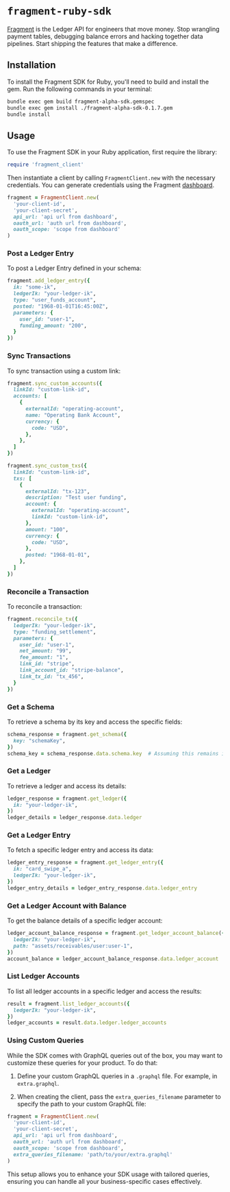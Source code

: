 # `fragment-ruby-sdk`

[Fragment](https://fragment.dev) is the Ledger API for engineers that move money. Stop wrangling payment tables, debugging balance errors and hacking together data pipelines. Start shipping the features that make a difference.

## Installation

To install the Fragment SDK for Ruby, you'll need to build and install the gem. Run the following commands in your terminal:

```bash
bundle exec gem build fragment-alpha-sdk.gemspec
bundle exec gem install ./fragment-alpha-sdk-0.1.7.gem
bundle install
```

## Usage

To use the Fragment SDK in your Ruby application, first require the library:

```ruby
require 'fragment_client'
```

Then instantiate a client by calling `FragmentClient.new` with the necessary credentials. You can generate credentials using the Fragment [dashboard](https://dashboard.fragment.dev/go/s/api-clients).

```ruby
fragment = FragmentClient.new(
  'your-client-id',
  'your-client-secret',
  api_url: 'api url from dashboard',
  oauth_url: 'auth url from dashboard',
  oauth_scope: 'scope from dashboard'
)
```

### Post a Ledger Entry

To post a Ledger Entry defined in your schema:

```ruby
fragment.add_ledger_entry({
  ik: "some-ik",
  ledgerIk: "your-ledger-ik",
  type: "user_funds_account",
  posted: "1968-01-01T16:45:00Z",
  parameters: {
    user_id: "user-1",
    funding_amount: "200",
  }
})
```

### Sync Transactions

To sync transaction using a custom link:

```ruby
fragment.sync_custom_accounts({
  linkId: "custom-link-id",
  accounts: [
    {
      externalId: "operating-account",
      name: "Operating Bank Account",
      currency: {
        code: "USD",
      },
    },
  ]
})

fragment.sync_custom_txs({
  linkId: "custom-link-id",
  txs: [
    {
      externalId: "tx-123",
      description: "Test user funding",
      account: {
        externalId: "operating-account",
        linkId: "custom-link-id",
      },
      amount: "100",
      currency: {
        code: "USD",
      },
      posted: "1968-01-01",
    },
  ]
})
```

### Reconcile a Transaction

To reconcile a transaction:

```ruby
fragment.reconcile_tx({
  ledgerIk: "your-ledger-ik",
  type: "funding_settlement",
  parameters: {
    user_id: "user-1",
    net_amount: "99",
    fee_amount: "1",
    link_id: "stripe",
    link_account_id: "stripe-balance",
    link_tx_id: "tx_456",
  }
})
```

### Get a Schema

To retrieve a schema by its key and access the specific fields:

```ruby
schema_response = fragment.get_schema({
  key: "schemaKey",
})
schema_key = schema_response.data.schema.key  # Assuming this remains in camelCase if it's a direct API response attribute
```

### Get a Ledger

To retrieve a ledger and access its details:

```ruby
ledger_response = fragment.get_ledger({
  ik: "your-ledger-ik",
})
ledger_details = ledger_response.data.ledger
```

### Get a Ledger Entry

To fetch a specific ledger entry and access its data:

```ruby
ledger_entry_response = fragment.get_ledger_entry({
  ik: "card_swipe_a",
  ledgerIk: "your-ledger-ik",
})
ledger_entry_details = ledger_entry_response.data.ledger_entry
```

### Get a Ledger Account with Balance

To get the balance details of a specific ledger account:

```ruby
ledger_account_balance_response = fragment.get_ledger_account_balance({
  ledgerIk: "your-ledger-ik",
  path: "assets/receivables/user:user-1",
})
account_balance = ledger_account_balance_response.data.ledger_account
```

### List Ledger Accounts

To list all ledger accounts in a specific ledger and access the results:

```ruby
result = fragment.list_ledger_accounts({
  ledgerIk: "your-ledger-ik",
})
ledger_accounts = result.data.ledger.ledger_accounts
```


### Using Custom Queries

While the SDK comes with GraphQL queries out of the box, you may want to customize these queries for your product. To do that:

1. Define your custom GraphQL queries in a `.graphql` file. For example, in `extra.graphql`.

2. When creating the client, pass the `extra_queries_filename` parameter to specify the path to your custom GraphQL file:

```ruby
fragment = FragmentClient.new(
  'your-client-id',
  'your-client-secret',
  api_url: 'api url from dashboard',
  oauth_url: 'auth url from dashboard',
  oauth_scope: 'scope from dashboard',
  extra_queries_filename: 'path/to/your/extra.graphql'
)
```

This setup allows you to enhance your SDK usage with tailored queries, ensuring you can handle all your business-specific cases effectively.
